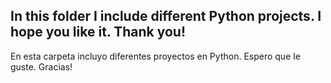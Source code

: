 In this folder I include different Python projects. I hope you like it. Thank you!
-----------------------------------------------------------------------------------
En esta carpeta incluyo diferentes proyectos en Python. Espero que le guste. Gracias!
